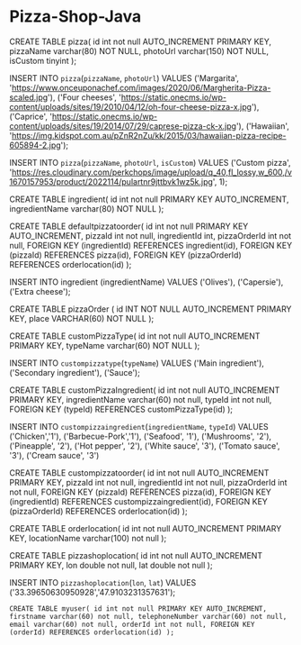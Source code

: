 # Pizza-Shop-Java

  CREATE TABLE pizza( id int not null AUTO_INCREMENT PRIMARY KEY, pizzaName varchar(80) NOT NULL, photoUrl varchar(150) NOT NULL, isCustom tinyint );

   INSERT INTO `pizza`(`pizzaName`, `photoUrl`) VALUES ('Margarita', 'https://www.onceuponachef.com/images/2020/06/Margherita-Pizza-scaled.jpg'), ('Four cheeses', 'https://static.onecms.io/wp-content/uploads/sites/19/2010/04/12/oh-four-cheese-pizza-x.jpg'), ('Caprice', 'https://static.onecms.io/wp-content/uploads/sites/19/2014/07/29/caprese-pizza-ck-x.jpg'), ('Hawaiian', 'https://img.kidspot.com.au/pZnR2nZu/kk/2015/03/hawaiian-pizza-recipe-605894-2.jpg');

   INSERT INTO `pizza`(`pizzaName`, `photoUrl`, `isCustom`) VALUES ('Custom pizza', 'https://res.cloudinary.com/perkchops/image/upload/q_40,fl_lossy,w_600,/v1670157953/product/2022114/pulartnr9jttbvk1wz5k.jpg', 1);

   CREATE TABLE ingredient( id int not null PRIMARY KEY AUTO_INCREMENT, ingredientName varchar(80) NOT NULL );


   CREATE TABLE defaultpizzatoorder( id int not null PRIMARY KEY AUTO_INCREMENT, pizzaId int not null, ingredientId int, pizzaOrderId int not null, FOREIGN KEY (ingredientId) REFERENCES ingredient(id), FOREIGN KEY (pizzaId) REFERENCES pizza(id), FOREIGN KEY (pizzaOrderId) REFERENCES orderlocation(id) );

   INSERT INTO ingredient (ingredientName) VALUES ('Olives'), ('Capersie'), ('Extra cheese');

   CREATE TABLE pizzaOrder ( id INT NOT NULL AUTO_INCREMENT PRIMARY KEY, place VARCHAR(60) NOT NULL );

   CREATE TABLE customPizzaType( id int not null AUTO_INCREMENT PRIMARY KEY, typeName varchar(60) NOT NULL );

   INSERT INTO `custompizzatype`(`typeName`) VALUES ('Main ingredient'), ('Secondary ingredient'), ('Sauce');

   CREATE TABLE customPizzaIngredient( id int not null AUTO_INCREMENT PRIMARY KEY, ingredientName varchar(60) not null, typeId int not null, FOREIGN KEY (typeId) REFERENCES customPizzaType(id) );

   INSERT INTO `custompizzaingredient`(`ingredientName`, `typeId`) VALUES ('Chicken','1'), ('Barbecue-Pork','1'), ('Seafood', '1'), ('Mushrooms', '2'), ('Pineapple', '2'), ('Hot pepper', '2'), ('White sauce', '3'), ('Tomato sauce', '3'), ('Cream sauce', '3')

   CREATE TABLE custompizzatoorder( id int not null AUTO_INCREMENT PRIMARY KEY, pizzaId int not null, ingredientId int not null, pizzaOrderId int not null, FOREIGN KEY (pizzaId) REFERENCES pizza(id), FOREIGN KEY (ingredientId) REFERENCES custompizzaingredient(id), FOREIGN KEY (pizzaOrderId) REFERENCES orderlocation(id) );

   CREATE TABLE orderlocation( id int not null AUTO_INCREMENT PRIMARY KEY, locationName varchar(100) not null );

   CREATE TABLE pizzashoplocation( id int not null AUTO_INCREMENT PRIMARY KEY, lon double not null, lat double not null );

   INSERT INTO `pizzashoplocation`(`lon`, `lat`) VALUES ('33.39650630950928','47.9103231357631');

    CREATE TABLE myuser( id int not null PRIMARY KEY AUTO_INCREMENT, firstname varchar(60) not null, telephoneNumber varchar(60) not null, email varchar(60) not null, orderId int not null, FOREIGN KEY (orderId) REFERENCES orderlocation(id) );
    
